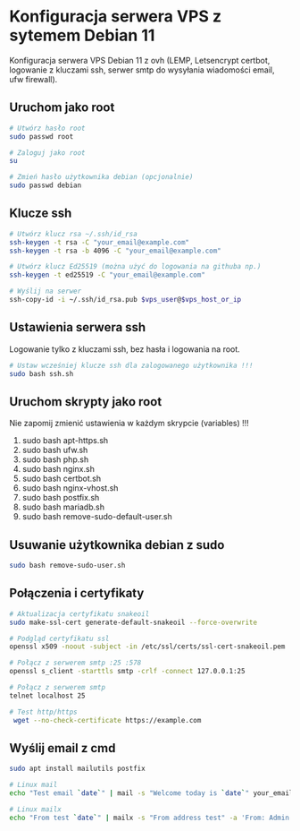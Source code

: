 # Konfiguracja serwera VPS z sytemem Debian 11
Konfiguracja serwera VPS Debian 11 z ovh (LEMP, Letsencrypt certbot, logowanie z kluczami ssh, serwer smtp do wysyłania wiadomości email, ufw firewall).

## Uruchom jako root
```sh
# Utwórz hasło root
sudo passwd root

# Zaloguj jako root
su

# Zmień hasło użytkownika debian (opcjonalnie)
sudo passwd debian
```

## Klucze ssh
```sh
# Utwórz klucz rsa ~/.ssh/id_rsa
ssh-keygen -t rsa -C "your_email@example.com"
ssh-keygen -t rsa -b 4096 -C "your_email@example.com"

# Utwórz klucz Ed25519 (można użyć do logowania na githuba np.)
ssh-keygen -t ed25519 -C "your_email@example.com"

# Wyślij na serwer
ssh-copy-id -i ~/.ssh/id_rsa.pub $vps_user@$vps_host_or_ip
```

## Ustawienia serwera ssh
Logowanie tylko z kluczami ssh, bez hasła i logowania na root.
```sh
# Ustaw wcześniej klucze ssh dla zalogowanego użytkownika !!!
sudo bash ssh.sh
```

## Uruchom skrypty jako root
Nie zapomij zmienić ustawienia w każdym skrypcie (variables) !!!

1. sudo bash apt-https.sh
2. sudo bash ufw.sh
3. sudo bash php.sh
4. sudo bash nginx.sh
5. sudo bash certbot.sh
6. sudo bash nginx-vhost.sh
7. sudo bash postfix.sh
8. sudo bash mariadb.sh
9. sudo bash remove-sudo-default-user.sh

## Usuwanie użytkownika debian z sudo
```bash
sudo bash remove-sudo-user.sh
```

## Połączenia i certyfikaty
```sh
# Aktualizacja certyfikatu snakeoil
sudo make-ssl-cert generate-default-snakeoil --force-overwrite

# Podgląd certyfikatu ssl
openssl x509 -noout -subject -in /etc/ssl/certs/ssl-cert-snakeoil.pem

# Połącz z serwerem smtp :25 :578
openssl s_client -starttls smtp -crlf -connect 127.0.0.1:25

# Połącz z serwerem smtp
telnet localhost 25

# Test http/https
 wget --no-check-certificate https://example.com
```

## Wyślij email z cmd
```sh
sudo apt install mailutils postfix

# Linux mail
echo "Test email `date`" | mail -s "Welcome today is `date`" your_email@gmail.com

# Linux mailx
echo "From test `date`" | mailx -s "From address test" -a 'From: Admin Root <root@example.com>' your_email@gmail.com
```
